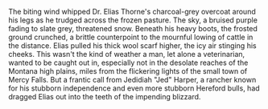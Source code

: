 The biting wind whipped Dr. Elias Thorne's charcoal-grey overcoat around his legs as he trudged across the frozen pasture.  The sky, a bruised purple fading to slate grey, threatened snow.  Beneath his heavy boots, the frosted ground crunched, a brittle counterpoint to the mournful lowing of cattle in the distance.  Elias pulled his thick wool scarf higher, the icy air stinging his cheeks.  This wasn't the kind of weather a man, let alone a veterinarian, wanted to be caught out in, especially not in the desolate reaches of the Montana high plains, miles from the flickering lights of the small town of Mercy Falls. But a frantic call from Jedidiah "Jed" Harper, a rancher known for his stubborn independence and even more stubborn Hereford bulls, had dragged Elias out into the teeth of the impending blizzard.
